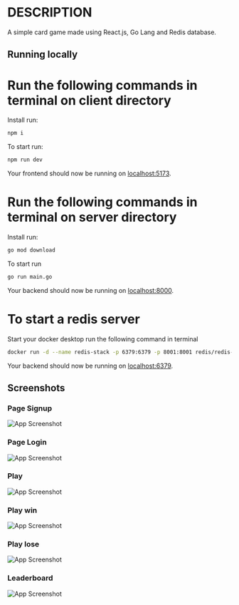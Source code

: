 # DESCRIPTION

A simple card game made using React.js, Go Lang and Redis database.

## Running locally    

# Run the following commands in terminal on client directory
Install run:
```bash
npm i
```
To start run:
```bash
npm run dev
```
Your frontend should now be running on [localhost:5173](http://localhost:5173).

# Run the following commands in terminal on server directory
Install run:
```bash
go mod download
```
To start run
```bash
go run main.go
```
Your backend should now be running on [localhost:8000](http://localhost:8000).

# To start a redis server

Start your docker desktop
run the following command in terminal

```bash
docker run -d --name redis-stack -p 6379:6379 -p 8001:8001 redis/redis-stack:latest
```
Your backend should now be running on [localhost:6379](http://localhost:6379).

## Screenshots

### Page Signup

![App Screenshot](https://res.cloudinary.com/dopqu0rzp/image/upload/v1708427839/assign/Screenshot_2024-02-20_at_4.37.16_PM.png)

### Page Login

![App Screenshot](https://res.cloudinary.com/dopqu0rzp/image/upload/v1708428390/assign/Screenshot_2024-02-20_at_4.56.14_PM.png)

### Play

![App Screenshot](https://res.cloudinary.com/dopqu0rzp/image/upload/v1708427840/assign/Screenshot_2024-02-20_at_4.35.30_PM.png)

### Play win

![App Screenshot](https://res.cloudinary.com/dopqu0rzp/image/upload/v1708427839/assign/Screenshot_2024-02-20_at_4.36.15_PM.png)

### Play lose

![App Screenshot](https://res.cloudinary.com/dopqu0rzp/image/upload/v1708427839/assign/Screenshot_2024-02-20_at_4.35.40_PM.png)

### Leaderboard

![App Screenshot](https://res.cloudinary.com/dopqu0rzp/image/upload/v1708427839/assign/Screenshot_2024-02-20_at_4.36.25_PM.png)
